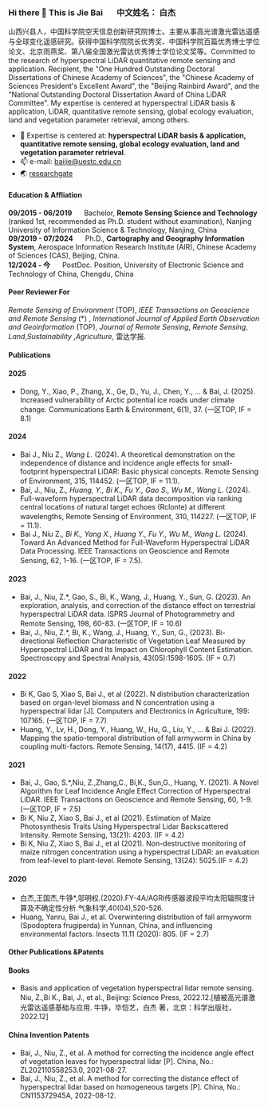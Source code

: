 ### Hi there 👋 This is Jie Bai     $\quad$  中文姓名： 白杰 
山西兴县人，中国科学院空天信息创新研究院博士。主要从事高光谱激光雷达遥感与全球变化遥感研究。获得中国科学院院长优秀奖、中国科学院百篇优秀博士学位论文、北京雨燕奖、第八届全国激光雷达优秀博士学位论文奖等。Committed to the research of hyperspectral LiDAR quantitative remote sensing and application. Recipient, the "One Hundred Outstanding Doctoral Dissertations of Chinese Academy of Sciences", the "Chinese Academy of Sciences President's Excellent Award", the "Beijing Rainbird Award", and the "National Outstanding Doctoral Dissertation Award of China LiDAR Committee". My expertise is centered at hyperspectral LiDAR basis & application, LiDAR, quantitative remote sensing, global ecology evaluation, land and vegetation parameter retrieval, among others.
- 🔭 Expertise is centered at: **hyperspectral LiDAR basis & application, quantitative remote sensing, global ecology evaluation, land and vegetation parameter retrieval**.
- 📫 e-mail: baijie@uestc.edu.cn
- 🌏 [researchgate](https://www.researchgate.net/profile/Jie-Bai-22)
#### Education & Affliation
**09/2015 - 06/2019** $\quad$ Bachelor, **Remote Sensing Science and Technology**	(ranked 1st, recommended as Ph.D. student without examination), Nanjing University of Information Science & Technology,	Nanjing, China  
**09/2019 - 07/2024** $\quad$ Ph.D., **Cartography and Geography Information System**, Aerospace Information Research Institute (AIR), Chinese Academy of Sciences (CAS),	Beijing, China.  
**12/2024 - 今** $\quad$  PostDoc. Position, University of Electronic Science and Technology of China, Chengdu, China  
#### Peer Reviewer For
_Remote Sensing of Environment_ (TOP), _IEEE Transactions on Geoscience and Remote Sensing_ (*) , _International Journal of Applied Earth Observation and Geoinformation_ (TOP), _Journal of Remote Sensing_, _Remote Sensing_, _Land_,_Sustainability_ ,_Agriculture_, 雷达学报.
#### Publications
#### 2025  
- Dong, Y., Xiao, P., Zhang, X., Ge, D., Yu, J., Chen, Y., ... & Bai, J. (2025). Increased vulnerability of Arctic potential ice roads under climate change. Communications Earth & Environment, 6(1), 37. (一区TOP, IF = 8.1)  
#### 2024  
- Bai J., Niu Z.*, Wang L.* (2024). A theoretical demonstration on the independence of distance and incidence angle effects for small-footprint hyperspectral LiDAR: Basic physical concepts. Remote Sensing of Environment, 315, 114452. (一区TOP, IF = 11.1).  
- Bai, J., Niu, Z.*, Huang, Y., Bi K., Fu Y., Gao S., Wu M., Wang L.* (2024). Full-waveform hyperspectral LiDAR data decomposition via ranking central locations of natural target echoes (Rclonte) at different wavelengths, Remote Sensing of Environment, 310, 114227. (一区TOP, IF = 11.1).  
- Bai J., Niu Z.*, Bi K., Yang X., Huang Y., Fu Y., Wu M., Wang L.* (2024). Toward An Advanced Method for Full-Waveform Hyperspectral LiDAR Data Processing. IEEE Transactions on Geoscience and Remote Sensing, 62, 1-16. (一区TOP, IF = 7.5).  
#### 2023  
- Bai, J., Niu, Z.*, Gao, S., Bi, K., Wang, J., Huang, Y., Sun, G. (2023). An exploration, analysis, and correction of the distance effect on terrestrial hyperspectral LiDAR data. ISPRS Journal of Photogrammetry and Remote Sensing, 198, 60-83. (一区TOP, IF = 10.6)  
- Bai, J., Niu, Z.*, Bi, K., Wang, J., Huang, Y., Sun, G., (2023). Bi-directional Reflection Characteristic of Vegetation Leaf Measured by Hyperspectral LiDAR and Its Impact on Chlorophyll Content Estimation. Spectroscopy and Spectral Analysis, 43(05):1598-1605. (IF = 0.7)  
#### 2022  
- Bi K, Gao S, Xiao S, Bai J., et al (2022). N distribution characterization based on organ-level biomass and N concentration using a hyperspectral lidar [J]. Computers and Electronics in Agriculture, 199: 107165. (一区TOP, IF = 7.7)  
- Huang, Y., Lv, H., Dong, Y., Huang, W., Hu, G., Liu, Y., ... & Bai J. (2022). Mapping the spatio-temporal distribution of fall armyworm in China by coupling multi-factors. Remote Sensing, 14(17), 4415. (IF = 4.2)  
#### 2021  
- Bai, J., Gao, S.*,Niu, Z.,Zhang,C., Bi,K., Sun,G., Huang, Y. (2021). A Novel Algorithm for Leaf Incidence Angle Effect Correction of Hyperspectral LiDAR. IEEE Transactions on Geoscience and Remote Sensing, 60, 1-9. (一区TOP, IF = 7.5)  
- Bi K, Niu Z, Xiao S, Bai J., et al (2021). Estimation of Maize Photosynthesis Traits Using Hyperspectral Lidar Backscattered Intensity. Remote Sensing, 13(21): 4203. (IF = 4.2)  
- Bi K, Niu Z, Xiao S, Bai J., et al (2021). Non-destructive monitoring of maize nitrogen concentration using a hyperspectral LiDAR: an evaluation from leaf-level to plant-level. Remote Sensing, 13(24): 5025.(IF = 4.2)  
#### 2020  
- 白杰,王国杰,牛铮*,邬明权.(2020).FY-4A/AGRI传感器波段平均太阳辐照度计算及不确定性分析.气象科学,40(04),520-526.  
- Huang, Yanru, Bai J., et al. Overwintering distribution of fall armyworm (Spodoptera frugiperda) in Yunnan, China, and influencing environmental factors. Insects 11.11 (2020): 805.  (IF = 2.7)  
#### Other Publications &Patents
#### Books
- Basis and application of vegetation hyperspectral lidar remote sensing. Niu, Z.,Bi K., Bai, J., et al., Beijing: Science Press, 2022.12.[植被高光谱激光雷达遥感基础与应用. 牛铮，毕恺艺，白杰 著，北京：科学出版社，2022.12]
#### China Invention Patents
- Bai, J., Niu, Z., et al. A method for correcting the incidence angle effect of vegetation leaves for hyperspectral lidar [P]. China, No.: ZL202110558253.0, 2021-08-27. 
- Bai, J., Niu, Z., et al. A method for correcting the distance effect of hyperspectral lidar based on homogeneous targets [P]. China, No.: CN115372945A, 2022-08-12.




